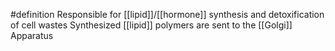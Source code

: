 #definition 
Responsible for [[lipid]]/[[hormone]] synthesis and detoxification of cell wastes
Synthesized [[lipid]] polymers are sent to the [[Golgi]] Apparatus
